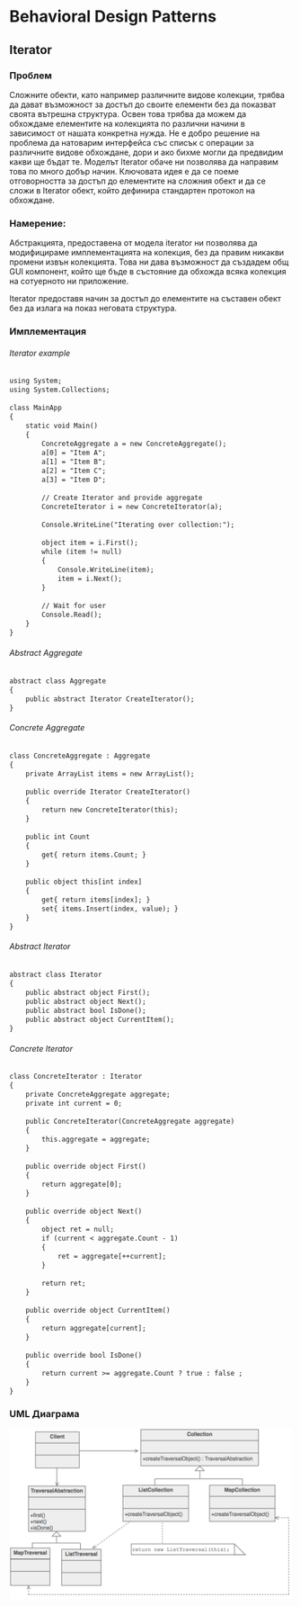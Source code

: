 # Behavioral Design Patterns 
## Iterator

### Проблем

Сложните обекти, като например различните видове колекции, трябва да дават възможност за достъп до своите елементи без да показват своята вътрешна структура. Освен това трябва да можем да обхождаме елементите на колекцията по различни начини в зависимост от нашата конкретна нужда.
Не е добро решение на проблема да натоварим интерфейса със списък с операции за различните видове обхождане, дори и ако бихме могли да предвидим какви ще бъдат те. 
Моделът Iterator обаче ни позволява да направим това по много добър начин. Ключовата идея е да се поеме отговорността за достъп до елементите на сложния обект и да се сложи в Iterator обект, който дефинира стандартен протокол на обхождане.

### Намерение:

Абстракцията, предоставена от модела iterator ни позволява да модифицираме имплементацията на колекция, без да правим никакви промени извън колекцията. Това ни дава възможност да създадем общ GUI компонент, който ще бъде в състояние да обхожда всяка колекция на сотуерното ни приложение.

Iterator предоставя начин за достъп до елементите на съставен обект без да излага на показ неговата структура.


### Имплементация

###### Iterator example

	using System;
    using System.Collections;

    class MainApp
    {
    	static void Main()
    	{
      		ConcreteAggregate a = new ConcreteAggregate();
      		a[0] = "Item A";
      		a[1] = "Item B";
      		a[2] = "Item C";
      		a[3] = "Item D";

      		// Create Iterator and provide aggregate 
      		ConcreteIterator i = new ConcreteIterator(a);

      		Console.WriteLine("Iterating over collection:");
 
      		object item = i.First();
      		while (item != null)
      		{
        		Console.WriteLine(item);
        		item = i.Next();
      		} 

      		// Wait for user 
      		Console.Read();
    	}
    }



###### Abstract Aggregate

    abstract class Aggregate
    {
    	public abstract Iterator CreateIterator();
    }

###### Concrete Aggregate

    class ConcreteAggregate : Aggregate
    {
    	private ArrayList items = new ArrayList();

    	public override Iterator CreateIterator()
    	{
      		return new ConcreteIterator(this);
    	}

    	public int Count
    	{
      		get{ return items.Count; }
    	}

    	public object this[int index]
    	{
      		get{ return items[index]; }
      		set{ items.Insert(index, value); }
    	}
    }

###### Abstract Iterator
    
    abstract class Iterator
    {
    	public abstract object First();
    	public abstract object Next();
    	public abstract bool IsDone();
    	public abstract object CurrentItem();
    }

###### Concrete Iterator

    class ConcreteIterator : Iterator
    {
    	private ConcreteAggregate aggregate;
    	private int current = 0;

    	public ConcreteIterator(ConcreteAggregate aggregate)
    	{
      		this.aggregate = aggregate;
    	}

    	public override object First()
    	{
      		return aggregate[0];
    	}

    	public override object Next()
    	{
      		object ret = null;
      		if (current < aggregate.Count - 1)
      		{
        		ret = aggregate[++current];
      		}
 
      		return ret;
    	}

    	public override object CurrentItem()
    	{
      		return aggregate[current];
    	}

    	public override bool IsDone()
    	{
      		return current >= aggregate.Count ? true : false ;
    	}
    }

### UML Диаграма
![alt Iterator](https://github.com/dushka-dragoeva/TelerikSeson2016/blob/master/Programing%20C%23/Design%20Patterns/05.%20Behavioral-Design-Patterns/Pictures/Iterator.png)


